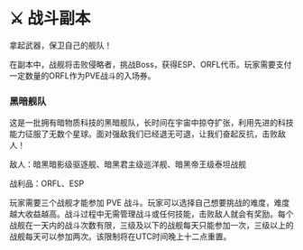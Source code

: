 # ⚔ 战斗副本

拿起武器，保卫自己的舰队！

在副本中，战舰将击败侵略者，挑战Boss，获得ESP、ORFL代币。玩家需要支付一定数量的ORFL作为PVE战斗的入场券。

### **黑暗舰队**

这是一批拥有暗物质科技的黑暗舰队，长时间在宇宙中掠夺扩张，利用先进的科技能力征服了无数个星球。面对强敌我们已经退无可退，让我们奋起反抗，击败敌人！

敌人：暗黑暗影级驱逐舰、暗黑君主级巡洋舰、暗黑帝王级泰坦战舰

战利品：ORFL、ESP

玩家需要三个战舰才能参加 PVE 战斗。玩家可以选择自己想要挑战的难度，难度越大收益越高。战斗过程中无需管理战斗或任何技能，击败敌人就会有奖励。每个战舰在一天内的战斗次数有限，三级及以下的战舰每天只能参加一次，三级以上的战舰每天可以参加两次。该限制将在UTC时间晚上十二点重置。
